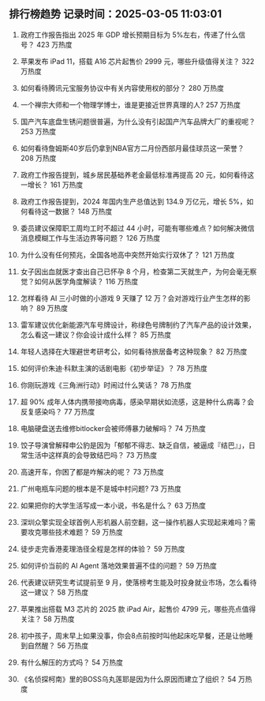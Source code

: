 
## 排行榜趋势 记录时间：2025-03-05 11:03:01
  
  1. 政府工作报告指出 2025 年 GDP 增长预期目标为 5%左右，传递了什么信号？ 423 万热度
    
  2. 苹果发布 iPad 11，搭载 A16 芯片起售价 2999 元，哪些升级值得关注？ 322 万热度
    
  3. 如何看待腾讯元宝服务协议中有关内容使用权的部分？ 280 万热度
    
  4. 一个禅宗大师和一个物理学博士，谁是更接近世界真理的人? 257 万热度
    
  5. 国产汽车底盘生锈问题很普遍，为什么没有引起国产汽车品牌大厂的重视呢？ 253 万热度
    
  6. 如何看待詹姆斯40岁后仍拿到NBA官方二月份西部月最佳球员这一荣誉？ 208 万热度
    
  7. 政府工作报告提到，城乡居民基础养老金最低标准再提高 20 元，如何看待这一增长？ 161 万热度
    
  8. 政府工作报告提到，2024 年国内生产总值达到 134.9 万亿元，增长 5%，如何看待这一数据？ 148 万热度
    
  9. 委员建议保障职工周均工时不超过 44 小时，可能有哪些难点？如何解决微信消息模糊工作与生活边界等问题？ 126 万热度
    
  10. 为什么没有任何预兆，全国各地高中突然开始实行双休了？ 121 万热度
    
  11. 女子因出血就医才查出自己已怀孕 8 个月，检查第二天就生产，为何会毫无察觉？如何从医学角度解读？ 116 万热度
    
  12. 怎样看待 AI 三小时做的小游戏 9 天赚了 12 万？会对游戏行业产生怎样的影响？ 89 万热度
    
  13. 雷军建议优化新能源汽车号牌设计，称绿色号牌制约了汽车产品的设计效果，怎么看这一建议？你会设计成什么样？ 85 万热度
    
  14. 年轻人选择在大理避世考研考公，如何看待旅居备考这种现象？ 82 万热度
    
  15. 如何评价朱迪·科默主演的话剧电影《初步举证》？ 78 万热度
    
  16. 你刚玩游戏《三角洲行动》时闹过什么笑话？ 78 万热度
    
  17. 超 90% 成年人体内携带接吻病毒，感染早期状如流感，这是种什么病毒？会反复感染吗？ 77 万热度
    
  18. 电脑硬盘送去维修bitlocker会被师傅暴力破解吗？ 74 万热度
    
  19. 饺子导演曾解释申公豹是因为「郁郁不得志、缺乏自信，被逼成『结巴』」，日常生活中这样真的会导致结巴吗？ 73 万热度
    
  20. 高速开车，你困了都是咋解决的呢？ 73 万热度
    
  21. 广州电瓶车问题的根本是不是城中村问题? 73 万热度
    
  22. 如果把你的大学生活写成一本小说，书名是什么？ 63 万热度
    
  23. 深圳众擎实现全球首例人形机器人前空翻，这一操作机器人实现起来难吗？需要攻克哪些技术难题？ 59 万热度
    
  24. 徒步走完香港麦理浩径全程是怎样的体验？ 59 万热度
    
  25. 如何评价当前的 AI Agent 落地效果普遍不佳的问题？ 59 万热度
    
  26. 代表建议研究生考试提前至 9 月，使落榜考生能及时投身就业市场，怎么看待这一建议？ 58 万热度
    
  27. 苹果推出搭载 M3 芯片的 2025 款 iPad Air，起售价 4799 元，哪些亮点值得关注？ 58 万热度
    
  28. 初中孩子，周末早上如果没事，你会8点前按时叫他起床吃早餐，还是让他睡到自然醒？ 56 万热度
    
  29. 有什么解压的方式吗？ 54 万热度
    
  30. 《名侦探柯南》里的BOSS乌丸莲耶是因为什么原因而建立了组织？ 54 万热度
    
